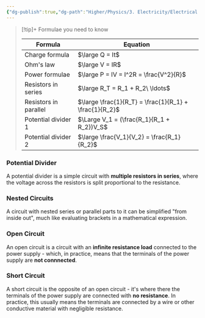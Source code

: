 ```yaml
---
{"dg-publish":true,"dg-path":"Higher/Physics/3. Electricity/Electrical Circuits.md","dg-permalink":"physics/circuits","permalink":"/physics/circuits/"}
---
```



> [!tip]+ Formulae you need to know
> 	
> 
> | Formula               | Equation                                               |
> | --------------------- | ------------------------------------------------------ |
> | Charge formula        | $\large Q = It$                                        |
> | Ohm's law             | $\large V = IR$                                        |
> | Power formulae        | $\large P = IV = I^2R = \frac{V^2}{R}$                 |
> | Resistors in series   | $\large R_T = R_1 + R_2\ \ldots$                       |
> | Resistors in parallel | $\large \frac{1}{R_T} = \frac{1}{R_1} + \frac{1}{R_2}$ |
> | Potential divider 1   | $\Large V_1 = (\frac{R_1}{R_1 + R_2})V_S$              |
> | Potential divider 2   | $\large \frac{V_1}{V_2} = \frac{R_1}{R_2}$             |

### Potential Divider
A potential divider is a simple circuit with **multiple resistors in series**, where the voltage across the resistors is split proportional to the resistance.

### Nested Circuits

A circuit with nested series or parallel parts to it can be simplified "from inside out", much like evaluating brackets in a mathematical expression.

### Open Circuit
An open circuit is a circuit with an **infinite resistance load** connected to the power supply - which, in practice, means that the terminals of the power supply are **not connnected**.

### Short Circuit
A short circuit is the opposite of an open circuit - it's where there the terminals of the power supply are connected with **no resistance**. In practice, this usually means the terminals are connected by a wire or other conductive material with negligible resistance.
